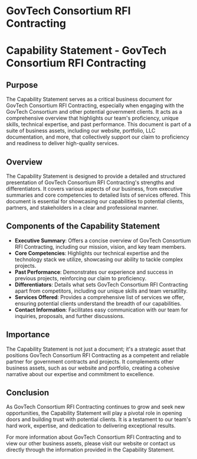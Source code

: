 # GovTech Consortium RFI Contracting

# Capability Statement - GovTech Consortium RFI Contracting

## Purpose

The Capability Statement serves as a critical business document for GovTech Consortium RFI Contracting, especially when engaging with the GovTech Consortium and other potential government clients. It acts as a comprehensive overview that highlights our team's proficiency, unique skills, technical expertise, and past performance. This document is part of a suite of business assets, including our website, portfolio, LLC documentation, and more, that collectively support our claim to proficiency and readiness to deliver high-quality services.

## Overview

The Capability Statement is designed to provide a detailed and structured presentation of GovTech Consortium RFI Contracting's strengths and differentiators. It covers various aspects of our business, from executive summaries and core competencies to detailed lists of services offered. This document is essential for showcasing our capabilities to potential clients, partners, and stakeholders in a clear and professional manner.

## Components of the Capability Statement

- **Executive Summary**: Offers a concise overview of GovTech Consortium RFI Contracting, including our mission, vision, and key team members.
- **Core Competencies**: Highlights our technical expertise and the technology stack we utilize, showcasing our ability to tackle complex projects.
- **Past Performance**: Demonstrates our experience and success in previous projects, reinforcing our claim to proficiency.
- **Differentiators**: Details what sets GovTech Consortium RFI Contracting apart from competitors, including our unique skills and team versatility.
- **Services Offered**: Provides a comprehensive list of services we offer, ensuring potential clients understand the breadth of our capabilities.
- **Contact Information**: Facilitates easy communication with our team for inquiries, proposals, and further discussions.

## Importance

The Capability Statement is not just a document; it's a strategic asset that positions GovTech Consortium RFI Contracting as a competent and reliable partner for government contracts and projects. It complements other business assets, such as our website and portfolio, creating a cohesive narrative about our expertise and commitment to excellence.

## Conclusion

As GovTech Consortium RFI Contracting continues to grow and seek new opportunities, the Capability Statement will play a pivotal role in opening doors and building trust with potential clients. It is a testament to our team's hard work, expertise, and dedication to delivering exceptional results.

For more information about GovTech Consortium RFI Contracting and to view our other business assets, please visit our website or contact us directly through the information provided in the Capability Statement.
